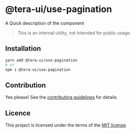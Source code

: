 # @tera-ui/use-pagination

A Quick description of the component

> This is an internal utility, not intended for public usage.

## Installation

```sh
yarn add @tera-ui/use-pagination
# or
npm i @tera-ui/use-pagination
```

## Contribution

Yes please! See the
[contributing guidelines](https://github.com/hieumau12/nextui-tera/blob/master/CONTRIBUTING.md)
for details.

## Licence

This project is licensed under the terms of the
[MIT license](https://github.com/hieumau12/nextui-tera/blob/master/LICENSE).
